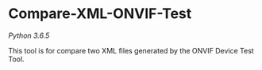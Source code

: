# Compare-XML-ONVIF-Test

*Python 3.6.5*

This tool is for compare two XML files generated by the ONVIF Device Test Tool.
